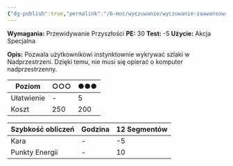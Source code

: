 ```yaml
---
{"dg-publish":true,"permalink":"/6-moc/wyczuwanie/wyczuwanie-zaawansowane/nawigacja-w-nadprzestrzeni/","dgPassFrontmatter":true}
---
```


**Wymagania:** Przewidywanie Przyszłości
**PE:** 30
**Test:** -5
**Użycie:** Akcja Specjalna

**Opis:** Pozwala użytkownikowi instynktownie wykrywać szlaki w Nadprzestrzeni. Dzięki temu, nie musi się opierać o komputer nadprzestrzenny.

| Poziom     | ○○○ | ●●● |
| ---------- | --- | --- |
| Ułatwienie | -   | 5   |
| Koszt      | 250 | 200 |

| Szybkość obliczeń | Godzina | 12 Segmentów |
| ----------------- | ------- | ------------ |
| Kara              | -       | -5           |
| Punkty Energii    | -       | 10           |